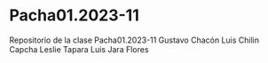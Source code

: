# Pacha01.2023-11
Repositorio de la clase Pacha01.2023-11
Gustavo Chacón
Luis Chilin Capcha
Leslie Tapara
Luis Jara Flores
